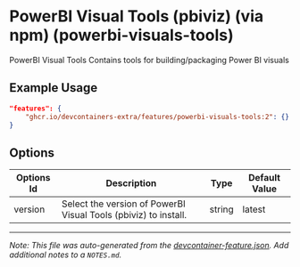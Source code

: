 
# PowerBI Visual Tools (pbiviz) (via npm) (powerbi-visuals-tools)

PowerBI Visual Tools Contains tools for building/packaging Power BI visuals

## Example Usage

```json
"features": {
    "ghcr.io/devcontainers-extra/features/powerbi-visuals-tools:2": {}
}
```

## Options

| Options Id | Description | Type | Default Value |
|-----|-----|-----|-----|
| version | Select the version of PowerBI Visual Tools (pbiviz) to install. | string | latest |



---

_Note: This file was auto-generated from the [devcontainer-feature.json](devcontainer-feature.json).  Add additional notes to a `NOTES.md`._
